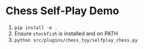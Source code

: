 # Chess Self-Play Demo

1. `pip install -e .`  
2. Ensure `stockfish` is installed and on PATH  
3. `python src/plugins/chess_toy/selfplay_chess.py`
